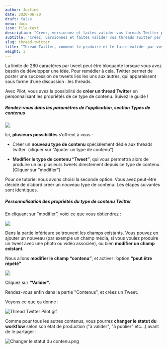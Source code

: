 ```yaml
---
author: Justine
date: 2020-06-20
draft: false
menu: docs
icon: file-text
description: "Créez, versionnez et faites valider vos threads Twitter par vos clients"
subtitle: "Créez, versionnez et faites valider vos threads Twitter par vos clients"
slug: thread-twitter
title: "Thread Twitter, comment le produire et le faire valider par vos clients ? "
weight: 1
---
```


La limite de 280 caractères par tweet peut être bloquante lorsque vous avez besoin de développer une idée. Pour remédier à cela, Twitter permet de poster une succession de tweets liés les uns aux autres, qui apparaissent sous forme d’une discussion : les threads.

Avec Pilot, vous avez la possibilité de **créer un thread Twitter** en personnalisant les propriétés de ce type de contenu. Suivez le guide !

##### Rendez-vous dans les paramètres de l’application, section **Types de contenus**

**![](https://lh5.googleusercontent.com/6EGsq8-NNfYXxHrkk6enKVaNac3wKoNzf4SwxGZTo5M8fdSLskiTocJ5A_NaEbzO8zAfrPvd-G_SMHcgUEW2ONCwQseuNFP1Kbnhot6ZTQ2s6nSR4ep0gAvz1f-XeLEDszDgRlNz)**

Ici, **plusieurs possibilités** s’offrent à vous :

-   Créer un **nouveau type de contenu** spécialement dédié aux threads twitter  (cliquer sur “Ajouter un type de contenu”)

-   **Modifier le type de contenu “Tweet”**, qui vous permettra alors de produire un ou plusieurs tweets directement depuis ce type de contenu. (Cliquer sur “modifier”)

Pour ce tutoriel nous avons choisi la seconde option. Vous avez peut-être décidé de d’abord créer un nouveau type de contenu. Les étapes suivantes sont identiques.

##### **Personnalisation des propriétés** du type de contenu Twitter 

En cliquant sur “modifier”, voici ce que vous obtiendrez :

![](https://lh5.googleusercontent.com/7hYlfExHVszUUOqROxq_5gsj4AqXtuD2qVPkZh5ULy0iHd-zxbXRh9CyxTDeEorXeYTOXPXBA-4JjimTuHi-YrbzKuKcfIS3yy9sdh-1ahAEqCah9CTkY_D99zUtK8BEyiIElptW)

Dans la partie inférieure se trouvent les champs existants. Vous pouvez en ajouter un nouveau (par exemple un champ média, si vous voulez produire un tweet avec une photo ou vidéo associée), ou bien **modifier un champ existant**.

Nous allons **modifier le champ “contenu”**, et activer l’option **“peut être répété”**

**![](https://lh5.googleusercontent.com/9MhSBTPYn8rLlbeoJNA3qg-jr-8Jznzq6uwbtLbI8GQjYY_2Qvkp-OgtsuCcGDggYTqKFQgwMiSthuSh5bErymbkBHWs96m-eAVdHidBrW1miJj72lzjOjNz2EP8TY5m68VdRn3A)**

Cliquez sur **“Valider”.**

Rendez-vous enfin dans la partie "Contenus", et créez un Tweet.

Voyons ce que ça donne :

![Thread Twitter Pilot.gif](https://pilotapp-leader.s3.amazonaws.com/assets/136/34758/136_34758_original.gif "Créer un Thread Twitter dans Pilot.gif")

Comme pour tous les autres contenus, vous pourrez **changer le statut du workflow** selon son état de production ("à valider", "à publier" etc...) avant de le partager :

![Changer le statut du contenu.png](https://pilotapp-leader.s3.amazonaws.com/assets/136/34789/136_34789_working.jpg "Changer le statut du contenu.png")
